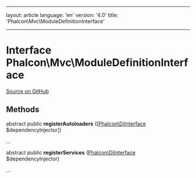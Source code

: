* * *

layout: article language: 'en' version: '4.0' title: 'Phalcon\Mvc\ModuleDefinitionInterface'

* * *

# Interface **Phalcon\Mvc\ModuleDefinitionInterface**

<a href="https://github.com/phalcon/cphalcon/tree/v4.0.0/phalcon/mvc/moduledefinitioninterface.zep" class="btn btn-default btn-sm">Source on GitHub</a>

## Methods

abstract public **registerAutoloaders** ([[Phalcon\DiInterface](/4.0/en/api/Phalcon_DiInterface) $dependencyInjector])

...

abstract public **registerServices** ([Phalcon\DiInterface](/4.0/en/api/Phalcon_DiInterface) $dependencyInjector)

...